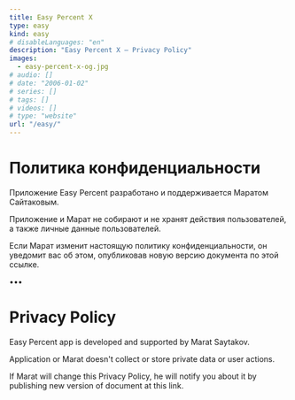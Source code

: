 ```yaml
---
title: Easy Percent X
type: easy
kind: easy
# disableLanguages: "en"
description: "Easy Percent X — Privacy Policy"
images:
  - easy-percent-x-og.jpg
# audio: []
# date: "2006-01-02"
# series: []
# tags: []
# videos: []
# type: "website"
url: "/easy/"
---
```

# Политика конфиденциальности

Приложение Easy Percent разработано и поддерживается Маратом Сайтаковым.

Приложение и Марат не собирают и не хранят действия пользователей, а также личные данные пользователей.

Если Марат изменит настоящую политику конфиденциальности, он уведомит вас об этом, опубликовав новую версию документа по этой ссылке.

•••

# Privacy Policy

Easy Percent app is developed and supported by Marat Saytakov.

Application or Marat doesn't collect or store private data or user actions.

If Marat will change this Privacy Policy, he will notify you about it by publishing new version of document at this link.

